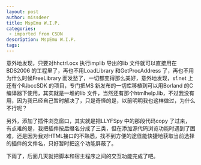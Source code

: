 ```yaml
---
layout: post
author: missdeer
title: MspEmu W.I.P.
categories: 
 - imported from CSDN
description: MspEmu W.I.P.
tags: 
---
```


意外地发现，只要对hhctrl.ocx 执行implib 导出的lib 文件就可以直接用在BDS2006 的工程里了，再也不用LoadLibrary 和GetProcAddress 了，再也不用为什么时候FreeLibrary 而发愁了，一切都变得那么美好，意外地发现，sf.net 上还有个叫bccSDK 的项目，专门把MS 新发布的一切库移植到可以用Borland 的C 编译器下使用，其实就是一堆的lib 文件，当然还有那个htmlhelp.lib，不过我没有用，因为我已经自己暂时解决了，只是奇怪的是，以前明明我也这样做过，为什么不行呢？

另外，添加了插件浏览窗口，其实就是把LLYFSpy 中的那段代码copy 了过来，有点难的是，我把插件按后缀名分成了三类，但在添加源代码浏览功能时遇到了困难，还是因为我对HTML接口的不熟悉，找不到方便的途径能快捷地获取当前选择的插件的文件名，只好暂时把这个功能屏蔽了。

下雨了，后面几天就把脚本和宿主程序之间的交互功能完成了吧。
